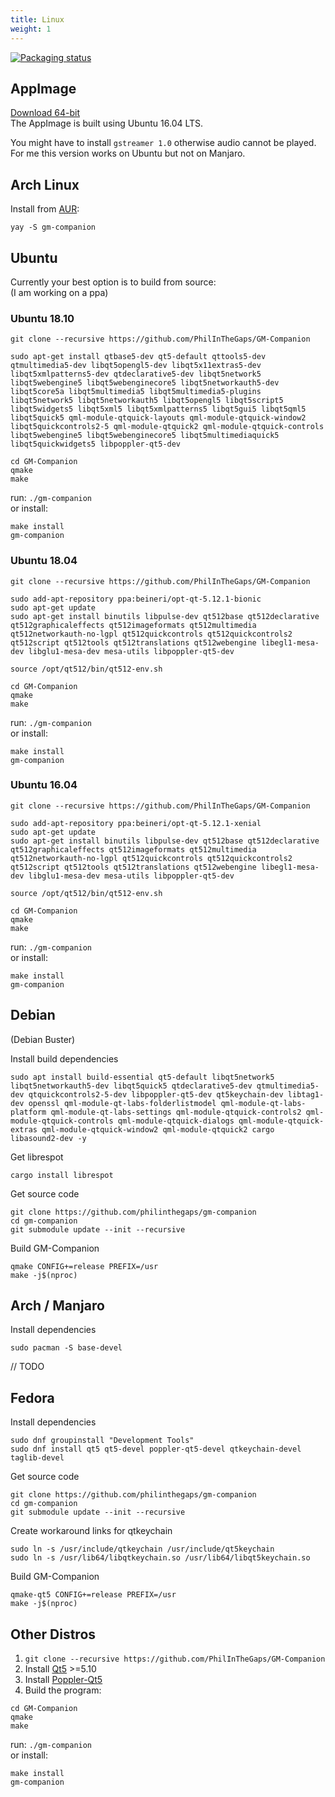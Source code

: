 ```yaml
---
title: Linux
weight: 1
---
```


[![Packaging status](https://repology.org/badge/vertical-allrepos/gm-companion.svg)](https://repology.org/project/gm-companion/versions)

## AppImage

[Download 64-bit](https://github.com/PhilInTheGaps/GM-Companion/releases/download/1.1.0/gm-companion-1.1.0_amd64.AppImage)  
The AppImage is built using Ubuntu 16.04 LTS.

You might have to install `gstreamer 1.0` otherwise audio cannot be played. For me this version works on Ubuntu but not on Manjaro.

## Arch Linux

Install from [AUR](https://aur.archlinux.org/packages/gm-companion/):

```
yay -S gm-companion
```

## Ubuntu

Currently your best option is to build from source:  
(I am working on a ppa)

### Ubuntu 18.10

```
git clone --recursive https://github.com/PhilInTheGaps/GM-Companion

sudo apt-get install qtbase5-dev qt5-default qttools5-dev qtmultimedia5-dev libqt5opengl5-dev libqt5x11extras5-dev libqt5xmlpatterns5-dev qtdeclarative5-dev libqt5network5 libqt5webengine5 libqt5webenginecore5 libqt5networkauth5-dev libqt5core5a libqt5multimedia5 libqt5multimedia5-plugins libqt5network5 libqt5networkauth5 libqt5opengl5 libqt5script5 libqt5widgets5 libqt5xml5 libqt5xmlpatterns5 libqt5gui5 libqt5qml5 libqt5quick5 qml-module-qtquick-layouts qml-module-qtquick-window2 libqt5quickcontrols2-5 qml-module-qtquick2 qml-module-qtquick-controls libqt5webengine5 libqt5webenginecore5 libqt5multimediaquick5 libqt5quickwidgets5 libpoppler-qt5-dev

cd GM-Companion
qmake
make
```
run: `./gm-companion`  
or install:
```
make install
gm-companion
```

### Ubuntu 18.04

```
git clone --recursive https://github.com/PhilInTheGaps/GM-Companion

sudo add-apt-repository ppa:beineri/opt-qt-5.12.1-bionic
sudo apt-get update
sudo apt-get install binutils libpulse-dev qt512base qt512declarative qt512graphicaleffects qt512imageformats qt512multimedia qt512networkauth-no-lgpl qt512quickcontrols qt512quickcontrols2 qt512script qt512tools qt512translations qt512webengine libegl1-mesa-dev libglu1-mesa-dev mesa-utils libpoppler-qt5-dev

source /opt/qt512/bin/qt512-env.sh

cd GM-Companion
qmake
make
```
run: `./gm-companion`  
or install:
```
make install
gm-companion
```

### Ubuntu 16.04

```
git clone --recursive https://github.com/PhilInTheGaps/GM-Companion

sudo add-apt-repository ppa:beineri/opt-qt-5.12.1-xenial
sudo apt-get update
sudo apt-get install binutils libpulse-dev qt512base qt512declarative qt512graphicaleffects qt512imageformats qt512multimedia qt512networkauth-no-lgpl qt512quickcontrols qt512quickcontrols2 qt512script qt512tools qt512translations qt512webengine libegl1-mesa-dev libglu1-mesa-dev mesa-utils libpoppler-qt5-dev

source /opt/qt512/bin/qt512-env.sh

cd GM-Companion
qmake
make
```
run: `./gm-companion`  
or install:
```
make install
gm-companion
```

## Debian

(Debian Buster)

Install build dependencies

```
sudo apt install build-essential qt5-default libqt5network5 libqt5networkauth5-dev libqt5quick5 qtdeclarative5-dev qtmultimedia5-dev qtquickcontrols2-5-dev libpoppler-qt5-dev qt5keychain-dev libtag1-dev openssl qml-module-qt-labs-folderlistmodel qml-module-qt-labs-platform qml-module-qt-labs-settings qml-module-qtquick-controls2 qml-module-qtquick-controls qml-module-qtquick-dialogs qml-module-qtquick-extras qml-module-qtquick-window2 qml-module-qtquick2 cargo libasound2-dev -y
```

Get librespot

```
cargo install librespot
```

Get source code

```
git clone https://github.com/philinthegaps/gm-companion
cd gm-companion
git submodule update --init --recursive
```

Build GM-Companion

```
qmake CONFIG+=release PREFIX=/usr
make -j$(nproc)
```

## Arch / Manjaro

Install dependencies

```
sudo pacman -S base-devel
```

// TODO

## Fedora

Install dependencies

```
sudo dnf groupinstall "Development Tools"
sudo dnf install qt5 qt5-devel poppler-qt5-devel qtkeychain-devel taglib-devel
```

Get source code

```
git clone https://github.com/philinthegaps/gm-companion
cd gm-companion
git submodule update --init --recursive
```

Create workaround links for qtkeychain

```
sudo ln -s /usr/include/qtkeychain /usr/include/qt5keychain
sudo ln -s /usr/lib64/libqtkeychain.so /usr/lib64/libqt5keychain.so
```

Build GM-Companion

```
qmake-qt5 CONFIG+=release PREFIX=/usr
make -j$(nproc)
```

## Other Distros

1. `git clone --recursive https://github.com/PhilInTheGaps/GM-Companion`
2. Install [Qt5](https://www.qt.io/) >=5.10  
3. Install [Poppler-Qt5](https://poppler.freedesktop.org/)  
4. Build the program:
```
cd GM-Companion
qmake
make
```
run: `./gm-companion`  
or install:
```
make install
gm-companion
```
